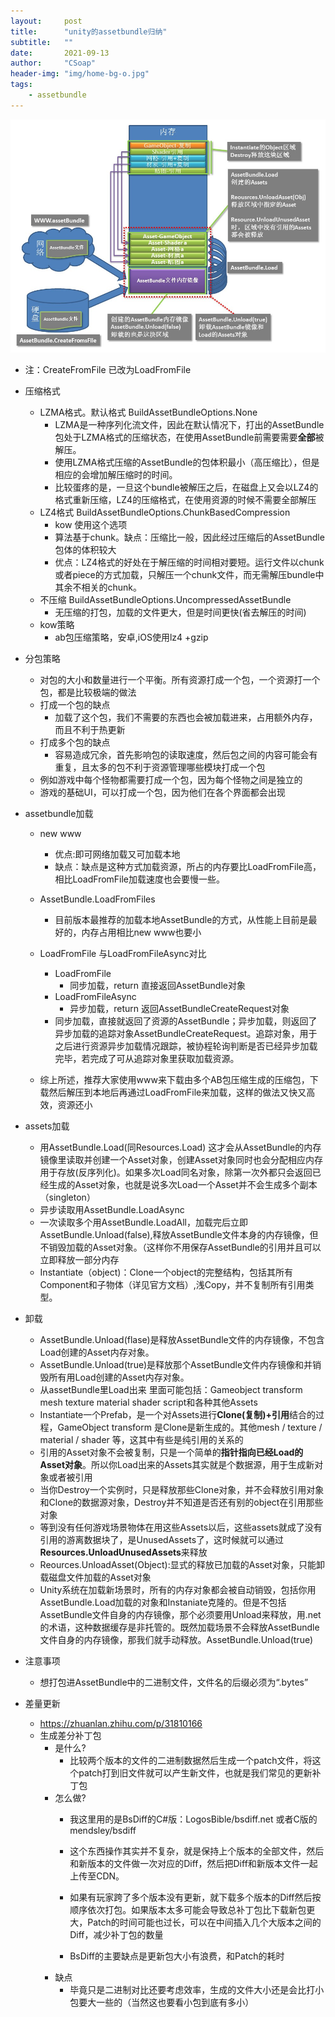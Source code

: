 ```yaml
---
layout:     post
title:      "unity的assetbundle归纳"
subtitle:   ""
date:       2021-09-13
author:     "CSoap"
header-img: "img/home-bg-o.jpg"
tags:
    - assetbundle
---
```


![ab内存引用](/img/in-post/post-js-version/ab_1.png "ab内存引用")

- 注：CreateFromFile 已改为LoadFromFile

- 压缩格式
    - LZMA格式。默认格式 BuildAssetBundleOptions.None
        - LZMA是一种序列化流文件，因此在默认情况下，打出的AssetBundle包处于LZMA格式的压缩状态，在使用AssetBundle前需要需要**全部**被解压。
        - 使用LZMA格式压缩的AssetBundle的包体积最小（高压缩比），但是相应的会增加解压缩时的时间。
        - 比较蛋疼的是，一旦这个bundle被解压之后，在磁盘上又会以LZ4的格式重新压缩，LZ4的压缩格式，在使用资源的时候不需要全部解压
    - LZ4格式 BuildAssetBundleOptions.ChunkBasedCompression
        - kow 使用这个选项
        - 算法基于chunk。缺点：压缩比一般，因此经过压缩后的AssetBundle包体的体积较大
        - 优点：LZ4格式的好处在于解压缩的时间相对要短。运行文件以chunk或者piece的方式加载，只解压一个chunk文件，而无需解压bundle中其余不相关的chunk。
    - 不压缩 BuildAssetBundleOptions.UncompressedAssetBundle
        - 无压缩的打包，加载的文件更大，但是时间更快(省去解压的时间)
    - kow策略
        - ab包压缩策略，安卓,iOS使用lz4 +gzip
- 分包策略
    - 对包的大小和数量进行一个平衡。所有资源打成一个包，一个资源打一个包，都是比较极端的做法
    - 打成一个包的缺点
        - 加载了这个包，我们不需要的东西也会被加载进来，占用额外内存，而且不利于热更新
    - 打成多个包的缺点
        - 容易造成冗余，首先影响包的读取速度，然后包之间的内容可能会有重复，且太多的包不利于资源管理哪些模块打成一个包
    - 例如游戏中每个怪物都需要打成一个包，因为每个怪物之间是独立的
    - 游戏的基础UI，可以打成一个包，因为他们在各个界面都会出现
- assetbundle加载
    - new www
        - 优点:即可网络加载又可加载本地
        - 缺点：缺点是这种方式加载资源，所占的内存要比LoadFromFile高，相比LoadFromFile加载速度也会要慢一些。
    - AssetBundle.LoadFromFiles
        - 目前版本最推荐的加载本地AssetBundle的方式，从性能上目前是最好的，内存占用相比new www也要小
    - LoadFromFile 与LoadFromFileAsync对比
        - LoadFromFile
            - 同步加载，return 直接返回AssetBundle对象
        - LoadFromFileAsync
            - 异步加载，return 返回AssetBundleCreateRequest对象
        - 同步加载，直接就返回了资源的AssetBundle；异步加载，则返回了异步加载的追踪对象AssetBundleCreateRequest。追踪对象，用于之后进行资源异步加载情况跟踪，被协程轮询判断是否已经异步加载完毕，若完成了可从追踪对象里获取加载资源。

    - 综上所述，推荐大家使用www来下载由多个AB包压缩生成的压缩包，下载然后解压到本地后再通过LoadFromFile来加载，这样的做法又快又高效，资源还小
- assets加载
    - 用AssetBundle.Load(同Resources.Load) 这才会从AssetBundle的内存镜像里读取并创建一个Asset对象，创建Asset对象同时也会分配相应内存用于存放(反序列化)。如果多次Load同名对象，除第一次外都只会返回已经生成的Asset对象，也就是说多次Load一个Asset并不会生成多个副本（singleton）
    - 异步读取用AssetBundle.LoadAsync
    - 一次读取多个用AssetBundle.LoadAll，加载完后立即AssetBundle.Unload(false),释放AssetBundle文件本身的内存镜像，但不销毁加载的Asset对象。（这样你不用保存AssetBundle的引用并且可以立即释放一部分内存
    - Instantiate（object)：Clone一个object的完整结构，包括其所有Component和子物体（详见官方文档）,浅Copy，并不复制所有引用类型。
- 卸载
    - AssetBundle.Unload(flase)是释放AssetBundle文件的内存镜像，不包含Load创建的Asset内存对象。
    - AssetBundle.Unload(true)是释放那个AssetBundle文件内存镜像和并销毁所有用Load创建的Asset内存对象。
    - 从assetBundle里Load出来 里面可能包括：Gameobject transform mesh texture material shader script和各种其他Assets
    - Instantiate一个Prefab，是一个对Assets进行**Clone(复制)+引用**结合的过程，GameObject transform 是Clone是新生成的。其他mesh / texture / material / shader 等，这其中有些是纯引用的关系的
    - 引用的Asset对象不会被复制，只是一个简单的**指针指向已经Load的Asset对象**。所以你Load出来的Assets其实就是个数据源，用于生成新对象或者被引用
    - 当你Destroy一个实例时，只是释放那些Clone对象，并不会释放引用对象和Clone的数据源对象，Destroy并不知道是否还有别的object在引用那些对象
    - 等到没有任何游戏场景物体在用这些Assets以后，这些assets就成了没有引用的游离数据块了，是UnusedAssets了，这时候就可以通过**Resources.UnloadUnusedAssets**来释放
    - Reources.UnloadAsset(Object):显式的释放已加载的Asset对象，只能卸载磁盘文件加载的Asset对象
    - Unity系统在加载新场景时，所有的内存对象都会被自动销毁，包括你用AssetBundle.Load加载的对象和Instaniate克隆的。但是不包括AssetBundle文件自身的内存镜像，那个必须要用Unload来释放，用.net的术语，这种数据缓存是非托管的。既然加载场景不会释放AssetBundle文件自身的内存镜像，那我们就手动释放。AssetBundle.Unload(true)

- 注意事项
    - 想打包进AssetBundle中的二进制文件，文件名的后缀必须为“.bytes”

- 差量更新
    - https://zhuanlan.zhihu.com/p/31810166
    - 生成差分补丁包
        - 是什么?
            - 比较两个版本的文件的二进制数据然后生成一个patch文件，将这个patch打到旧文件就可以产生新文件，也就是我们常见的更新补丁包
        - 怎么做?
            - 我这里用的是BsDiff的C#版：LogosBible/bsdiff.net 或者C版的mendsley/bsdiff
            - 这个东西操作其实并不复杂，就是保持上个版本的全部文件，然后和新版本的文件做一次对应的Diff，然后把Diff和新版本文件一起上传至CDN。

            - 如果有玩家跨了多个版本没有更新，就下载多个版本的Diff然后按顺序依次打包。如果版本太多可能会导致总补丁包比下载新包更大，Patch的时间可能也过长，可以在中间插入几个大版本之间的Diff，减少补丁包的数量
            - BsDiff的主要缺点是更新包大小有浪费，和Patch的耗时
        - 缺点
            - 毕竟只是二进制对比还要考虑效率，生成的文件大小还是会比打小包要大一些的（当然这也要看小包到底有多小）
